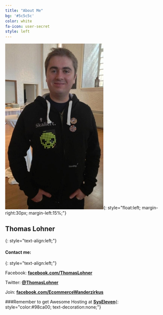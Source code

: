 ```yaml
---
title: "About Me"
bg: '#5c5c5c'
color: white
fa-icon: user-secret
style: left
---
```


![Thomas Lohner](img/Lola.jpg){: style="float:left; margin-right:30px; margin-left:15%;"}

## Thomas Lohner
{: style="text-align:left;"}

#### Contact me:
{: style="text-align:left;"}

Facebook: **[facebook.com/ThomasLohner](https://www.facebook.com/ThomasLohner)**

Twitter: **[@ThomasLohner](https://twitter.com/ThomasLohner)**

Join: **[facebook.com/EcommerceWanderzirkus](https://www.facebook.com/EcommerceWanderzirkus)**

###Remember to get Awesome Hosting at [**SysEleven**](http://www.syseleven.de){: style="color:#98ca00; text-decoration:none;"}
